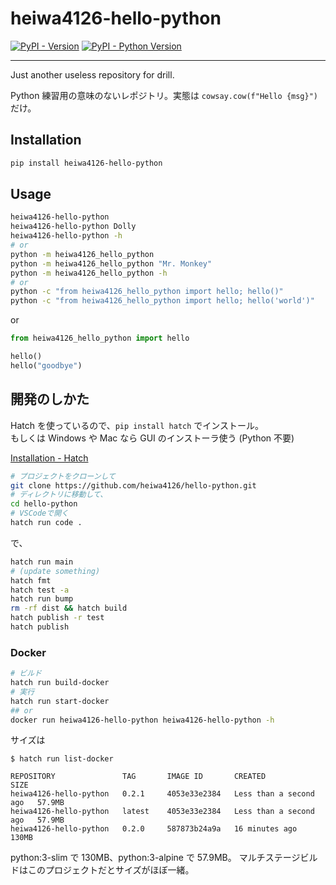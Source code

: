 # heiwa4126-hello-python

[![PyPI - Version](https://img.shields.io/pypi/v/heiwa4126-hello-python.svg)](https://pypi.org/project/heiwa4126-hello-python)
[![PyPI - Python Version](https://img.shields.io/pypi/pyversions/heiwa4126-hello-python.svg)](https://pypi.org/project/heiwa4126-hello-python)

---

Just another useless repository for drill.

Python 練習用の意味のないレポジトリ。実態は `cowsay.cow(f"Hello {msg}")` だけ。

## Installation

```sh
pip install heiwa4126-hello-python
```

## Usage

```sh
heiwa4126-hello-python
heiwa4126-hello-python Dolly
heiwa4126-hello-python -h
# or
python -m heiwa4126_hello_python
python -m heiwa4126_hello_python "Mr. Monkey"
python -m heiwa4126_hello_python -h
# or
python -c "from heiwa4126_hello_python import hello; hello()"
python -c "from heiwa4126_hello_python import hello; hello('world')"
```

or

```python
from heiwa4126_hello_python import hello

hello()
hello("goodbye")
```

## 開発のしかた

Hatch を使っているので、`pip install hatch` でインストール。  
もしくは Windows や Mac なら GUI のインストーラ使う (Python 不要)

[Installation - Hatch](https://hatch.pypa.io/latest/install/)

```sh
# プロジェクトをクローンして
git clone https://github.com/heiwa4126/hello-python.git
# ディレクトリに移動して、
cd hello-python
# VSCodeで開く
hatch run code .
```

で、

```sh
hatch run main
# (update something)
hatch fmt
hatch test -a
hatch run bump
rm -rf dist && hatch build
hatch publish -r test
hatch publish
```

### Docker

```sh
# ビルド
hatch run build-docker
# 実行
hatch run start-docker
## or
docker run heiwa4126-hello-python heiwa4126-hello-python -h
```

サイズは

```console
$ hatch run list-docker

REPOSITORY               TAG       IMAGE ID       CREATED                  SIZE
heiwa4126-hello-python   0.2.1     4053e33e2384   Less than a second ago   57.9MB
heiwa4126-hello-python   latest    4053e33e2384   Less than a second ago   57.9MB
heiwa4126-hello-python   0.2.0     587873b24a9a   16 minutes ago           130MB
```

python:3-slim で 130MB、python:3-alpine で 57.9MB。
マルチステージビルドはこのプロジェクトだとサイズがほぼ一緒。
